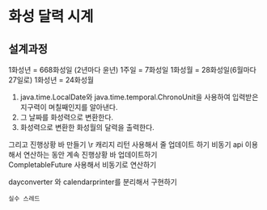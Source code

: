 # 화성 달력 시계
## 설계과정 
1화성년 = 668화성일 (2년마다 윤년)
1주일 = 7화성일
1화성월 = 28화성일(6월마다 27일로)
1화성년 = 24화성월 

1. java.time.LocalDate와 java.time.temporal.ChronoUnit을 사용하여 입력받은 지구력이 며칠째인지를 알아낸다.  
2. 그 날짜를 화성력으로 변환한다.
3. 화성력으로 변환한 화성월의 달력을 출력한다.

그리고 진행상황 바 만들기
\r 캐리지 리턴 사용해서 줄 업데이트 하기
비동기 api 이용해서 연산하는 동안 계속 진행상황 바 업데이트하기  
CompletableFuture 사용해서 비동기로 연산하기

dayconverter 와 calendarprinter를 분리해서 구현하기
```
실수 스레드
